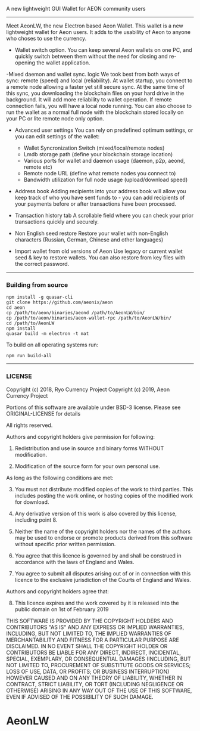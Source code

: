 A new lightweight GUI Wallet for AEON community users

---

Meet AeonLW, the new Electron based Aeon Wallet. This wallet is a new lightweight wallet for Aeon users. It adds to the usability of Aeon to anyone who choses to use the currency.

- Wallet switch option.
You can keep several Aeon wallets on one PC, and quickly switch between them without the need for closing and re-opening the wallet application.

-Mixed daemon and wallet sync. logic
We took best from both ways of sync: remote (speed) and local (reliability). At wallet startup, you connect to a remote node allowing a faster yet still secure sync. At the same time of this sync, you downloading the blockchain files on your hard drive in the background. It will add more reliability to wallet operation. If remote connection fails, you will have a local node running. You can also choose to run the wallet as a normal full node with the blockchain stored locally on your PC or lite remote node only option.

- Advanced user settings
You can rely on predefined optimum settings, or you can edit settings of the wallet:
  - Wallet Syncronization Switch (mixed/local/remote nodes)
  - Lmdb storage path (define your blockchain storage location)
  - Various ports for wallet and daemon usage (daemon, p2p, aeond, remote etc)
  - Remote node URL (define what remote nodes you connect to)
  - Bandwidth utilization for full node usage (upload/download speed)

-  Address book
Adding recipients into your address book will allow you keep track of who you have sent funds to - you can add recipients of your payments before or after transactions have been processed.

- Transaction history tab
A scrollable field where you can check your prior transactions quickly and securely.

- Non English seed restore
Restore your wallet with non-English characters (Russian, German, Chinese and other languages)

- Import wallet from old versions of Aeon
Use legacy or current wallet seed & key to restore wallets. You can also restore from key files with the correct password.

---

### Building from source

```
npm install -g quasar-cli
git clone https://github.com/aeonix/aeon
cd aeon
cp /path/to/aeon/binaries/aeond /path/to/AeonLW/bin/
cp /path/to/aeon/binaries/aeon-wallet-rpc /path/to/AeonLW/bin/
cd /path/to/AeonLW
npm install
quasar build -m electron -t mat
```
To build on all operating systems run:

```
npm run build-all
```

---

### LICENSE

Copyright (c) 2018, Ryo Currency Project
Copyright (c) 2019, Aeon Currency Project

Portions of this software are available under BSD-3 license. Please see ORIGINAL-LICENSE for details

All rights reserved.

Authors and copyright holders give permission for following:

1. Redistribution and use in source and binary forms WITHOUT modification.

2. Modification of the source form for your own personal use.

As long as the following conditions are met:

3. You must not distribute modified copies of the work to third parties. This includes
   posting the work online, or hosting copies of the modified work for download.

4. Any derivative version of this work is also covered by this license, including point 8.

5. Neither the name of the copyright holders nor the names of the authors may be
   used to endorse or promote products derived from this software without specific
   prior written permission.

6. You agree that this licence is governed by and shall be construed in accordance
   with the laws of England and Wales.

7. You agree to submit all disputes arising out of or in connection with this licence
   to the exclusive jurisdiction of the Courts of England and Wales.

Authors and copyright holders agree that:

8. This licence expires and the work covered by it is released into the
   public domain on 1st of February 2019

THIS SOFTWARE IS PROVIDED BY THE COPYRIGHT HOLDERS AND CONTRIBUTORS "AS IS" AND ANY
EXPRESS OR IMPLIED WARRANTIES, INCLUDING, BUT NOT LIMITED TO, THE IMPLIED WARRANTIES OF
MERCHANTABILITY AND FITNESS FOR A PARTICULAR PURPOSE ARE DISCLAIMED. IN NO EVENT SHALL
THE COPYRIGHT HOLDER OR CONTRIBUTORS BE LIABLE FOR ANY DIRECT, INDIRECT, INCIDENTAL,
SPECIAL, EXEMPLARY, OR CONSEQUENTIAL DAMAGES (INCLUDING, BUT NOT LIMITED TO,
PROCUREMENT OF SUBSTITUTE GOODS OR SERVICES; LOSS OF USE, DATA, OR PROFITS; OR BUSINESS
INTERRUPTION) HOWEVER CAUSED AND ON ANY THEORY OF LIABILITY, WHETHER IN CONTRACT,
STRICT LIABILITY, OR TORT (INCLUDING NEGLIGENCE OR OTHERWISE) ARISING IN ANY WAY OUT OF
THE USE OF THIS SOFTWARE, EVEN IF ADVISED OF THE POSSIBILITY OF SUCH DAMAGE.
# AeonLW
